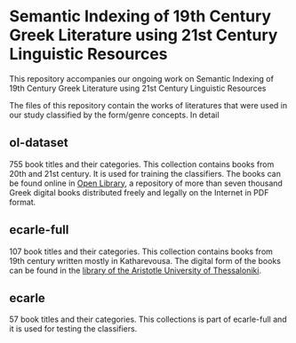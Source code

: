 # Semantic Indexing of 19th Century Greek Literature using 21st Century Linguistic Resources
This repository accompanies our ongoing work on Semantic Indexing of 19th Century Greek Literature using 21st Century Linguistic Resources

The files of this repository contain the works of literatures that were used in our study classified by the form/genre concepts. In detail

## ol-dataset

755 book titles and their categories. This collection contains books from 20th and 21st century. It is used for training the classifiers. The books can be found online in [Open Library](https://www.openbook.gr/), a repository of more than seven thousand Greek digital books distributed freely and legally on the Internet in PDF format.

## ecarle-full

107 book titles and their categories. This collection contains books from 19th century written mostly in Katharevousa. The digital form of the books can be found in the [library of the Aristotle University of Thessaloniki](https://www.lib.auth.gr/).
 
## ecarle 

57 book titles and their categories. This collections is part of ecarle-full and it is used for testing the classifiers. 
